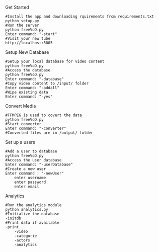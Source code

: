 
Get Started

    #Install the app and downloading rquirements from requirements.txt
    python setup.py
    #Run the server
    python freeVoD.py
    Enter command: "-start"
    #Visit your new tube
    http://localhost:5005

Setup New Database

    #Setup your local database for video content
    python freeVoD.py
    #Access the database
    python freeVoD.py
    Enter command: "-database"
    #Copy video content to /input/ folder
    Enter command: "-addall"
    #Wipe existing data
    Enter command: "-yes"


Convert Media

    #FFMPEG is used to covert the data
    python freeVoD.py
    #Start converter
    Enter command: "-converter"
    #Converted files are in /output/ folder


Set up a users

    #Add a user to database
    python freeVoD.py
    #Access the user database
    Enter command: "-userDatabase"
    #Create a new user
    Enter command : "-newUser"
        enter username
        enter password
        enter email

Analytics

    #Run the analytics module
    python analytics.py
    #Initialize the database
    -initdb
    #Print data if available
    -print
        -video
        -categorie
        -actors
        -analytics

